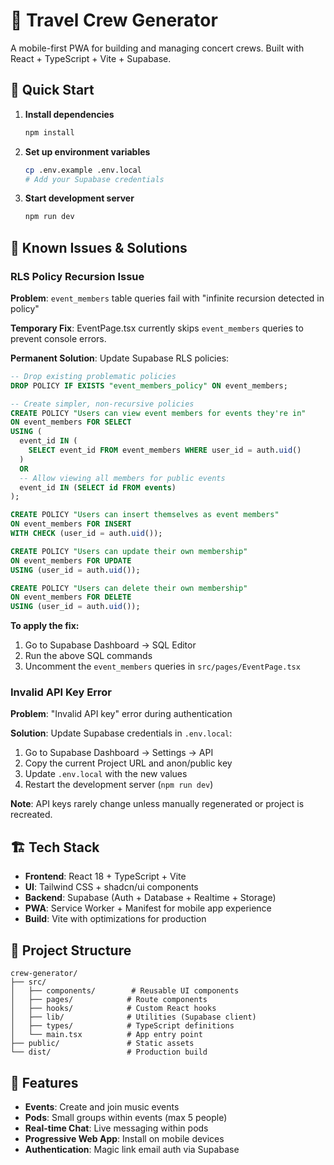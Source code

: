 # 🎵 Travel Crew Generator

A mobile-first PWA for building and managing concert crews. Built with React + TypeScript + Vite + Supabase.

## 🚀 Quick Start

1. **Install dependencies**
   ```bash
   npm install
   ```

2. **Set up environment variables**
   ```bash
   cp .env.example .env.local
   # Add your Supabase credentials
   ```

3. **Start development server**
   ```bash
   npm run dev
   ```

## 🔧 Known Issues & Solutions

### RLS Policy Recursion Issue

**Problem**: `event_members` table queries fail with "infinite recursion detected in policy"

**Temporary Fix**: EventPage.tsx currently skips `event_members` queries to prevent console errors.

**Permanent Solution**: Update Supabase RLS policies:

```sql
-- Drop existing problematic policies
DROP POLICY IF EXISTS "event_members_policy" ON event_members;

-- Create simpler, non-recursive policies
CREATE POLICY "Users can view event members for events they're in" 
ON event_members FOR SELECT
USING (
  event_id IN (
    SELECT event_id FROM event_members WHERE user_id = auth.uid()
  )
  OR 
  -- Allow viewing all members for public events
  event_id IN (SELECT id FROM events)
);

CREATE POLICY "Users can insert themselves as event members" 
ON event_members FOR INSERT
WITH CHECK (user_id = auth.uid());

CREATE POLICY "Users can update their own membership" 
ON event_members FOR UPDATE
USING (user_id = auth.uid());

CREATE POLICY "Users can delete their own membership" 
ON event_members FOR DELETE
USING (user_id = auth.uid());
```

**To apply the fix:**
1. Go to Supabase Dashboard → SQL Editor
2. Run the above SQL commands
3. Uncomment the `event_members` queries in `src/pages/EventPage.tsx`

### Invalid API Key Error

**Problem**: "Invalid API key" error during authentication

**Solution**: Update Supabase credentials in `.env.local`:
1. Go to Supabase Dashboard → Settings → API
2. Copy the current Project URL and anon/public key
3. Update `.env.local` with the new values
4. Restart the development server (`npm run dev`)

**Note**: API keys rarely change unless manually regenerated or project is recreated.

## 🏗️ Tech Stack

- **Frontend**: React 18 + TypeScript + Vite
- **UI**: Tailwind CSS + shadcn/ui components
- **Backend**: Supabase (Auth + Database + Realtime + Storage)
- **PWA**: Service Worker + Manifest for mobile app experience
- **Build**: Vite with optimizations for production

## 📁 Project Structure

```
crew-generator/
├── src/
│   ├── components/        # Reusable UI components
│   ├── pages/            # Route components
│   ├── hooks/            # Custom React hooks
│   ├── lib/              # Utilities (Supabase client)
│   ├── types/            # TypeScript definitions
│   └── main.tsx          # App entry point
├── public/               # Static assets
└── dist/                 # Production build
```

## 🎯 Features

- **Events**: Create and join music events
- **Pods**: Small groups within events (max 5 people)
- **Real-time Chat**: Live messaging within pods
- **Progressive Web App**: Install on mobile devices
- **Authentication**: Magic link email auth via Supabase
